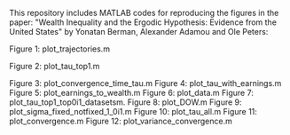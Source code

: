 This repository includes MATLAB codes for reproducing the figures in the paper: "Wealth Inequality and the Ergodic Hypothesis: Evidence from the United States" by Yonatan Berman, Alexander Adamou and Ole Peters:



Figure 1: plot_trajectories.m

Figure 2: plot_tau_top1.m

Figure 3: plot_convergence_time_tau.m
Figure 4: plot_tau_with_earnings.m
Figure 5: plot_earnings_to_wealth.m
Figure 6: plot_data.m
Figure 7: plot_tau_top1_top0i1_datasetsm.
Figure 8: plot_DOW.m
Figure 9: plot_sigma_fixed_notfixed_1_0i1.m
Figure 10: plot_tau_all.m
Figure 11: plot_convergence.m
Figure 12: plot_variance_convergence.m
